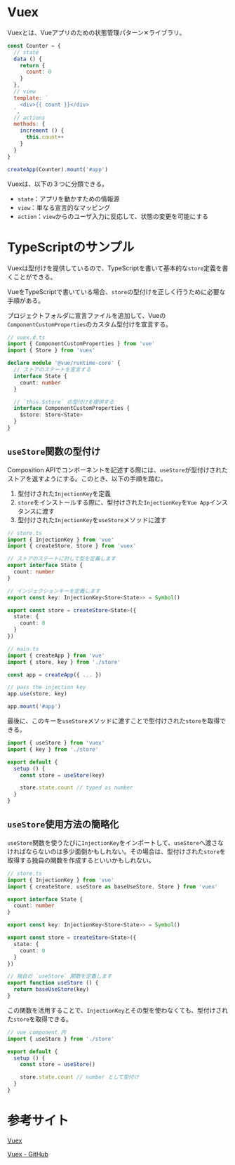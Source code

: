 # Vuex

Vuexとは、Vueアプリのための状態管理パターン✕ライブラリ。

```js
const Counter = {
  // state
  data () {
    return {
      count: 0
    }
  },
  // view
  template: `
    <div>{{ count }}</div>
  `,
  // actions
  methods: {
    increment () {
      this.count++
    }
  }
}

createApp(Counter).mount('#app')
```

Vuexは、以下の３つに分類できる。

* `state`：アプリを動かすための情報源
* `view`：単なる宣言的なマッピング
* `action`：`view`からのユーザ入力に反応して、状態の変更を可能にする

# TypeScriptのサンプル

Vuexは型付けを提供しているので、TypeScriptを書いて基本的な`store`定義を書くことができる。

VueをTypeScriptで書いている場合、`store`の型付けを正しく行うために必要な手順がある。

プロジェクトフォルダに宣言ファイルを追加して、Vueの`ComponentCustomProperties`のカスタム型付けを宣言する。

```ts
// vuex.d.ts
import { ComponentCustomProperties } from 'vue'
import { Store } from 'vuex'

declare module '@vue/runtime-core' {
  // ストアのステートを宣言する
  interface State {
    count: number
  }

  // `this.$store` の型付けを提供する
  interface ComponentCustomProperties {
    $store: Store<State>
  }
}
```

## `useStore`関数の型付け

Composition APIでコンポーネントを記述する際には、`useStore`が型付けされたストアを返すようにする。このとき、以下の手順を踏む。

1. 型付けされた`InjectionKey`を定義
2. `store`をインストールする際に、型付けされた`InjectionKey`を`Vue App`インスタンスに渡す
3. 型付けされた`InjectionKey`を`useStore`メソッドに渡す

```ts
// store.ts
import { InjectionKey } from 'vue'
import { createStore, Store } from 'vuex'

// ストアのステートに対して型を定義します
export interface State {
  count: number
}

// インジェクションキーを定義します
export const key: InjectionKey<Store<State>> = Symbol()

export const store = createStore<State>({
  state: {
    count: 0
  }
})
```

```ts
// main.ts
import { createApp } from 'vue'
import { store, key } from './store'

const app = createApp({ ... })

// pass the injection key
app.use(store, key)

app.mount('#app')
```

最後に、このキーを`useStore`メソッドに渡すことで型付けされた`store`を取得できる。

```ts
import { useStore } from 'vuex'
import { key } from './store'

export default {
  setup () {
    const store = useStore(key)

    store.state.count // typed as number
  }
}
```

## `useStore`使用方法の簡略化

`useStore`関数を使うたびに`InjectionKey`をインポートして、`useStore`へ渡さなければならないのは多少面倒かもしれない。その場合は、型付けされた`store`を取得する独自の関数を作成するといいかもしれない。

```ts
// store.ts
import { InjectionKey } from 'vue'
import { createStore, useStore as baseUseStore, Store } from 'vuex'

export interface State {
  count: number
}

export const key: InjectionKey<Store<State>> = Symbol()

export const store = createStore<State>({
  state: {
    count: 0
  }
})

// 独自の `useStore` 関数を定義します
export function useStore () {
  return baseUseStore(key)
}
```

この関数を活用することで、`InjectionKey`とその型を使わなくても、型付けされた`store`を取得できる。

```ts
// vue component 内
import { useStore } from './store'

export default {
  setup () {
    const store = useStore()

    store.state.count // number として型付け
  }
}
```

# 参考サイト

[Vuex](https://vuex.vuejs.org/ja/)

[Vuex - GitHub](https://vuex.vuejs.org/ja/)